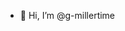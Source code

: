 - 👋 Hi, I’m @g-millertime

<!---
g-millertime/g-millertime is a ✨ special ✨ repository because its `README.md` (this file) appears on your GitHub profile.
You can click the Preview link to take a look at your changes.
--->
